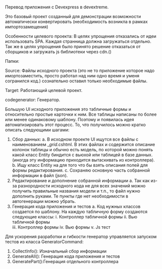Перевод приложения с  Devexpress в devextreme.

Это базовый проект созданный для демонстрации возможности автоматически конвертировать  (необходимость возникла в рамках импортозамещения)

Особенности целевого проекта:
  В целях упрощения отказались от идеи использовать SPA. Каждая странница должна загружаться отдельно. 
  Так же в целях упрощения было принято решение отказаться от сборщиков и загружать js библиотеки через cdn.()
  
Папки:

  Source: Файлы исходного проекта (это не то приложение которое надо имортозаместить, просто работал над ним одно время и уменя согранился код.) сознательно оставил только необходимые файлы.
  
  Target: Работающий целевой проект.
  
  codegenerator: Генератор.

Большую UI исходного приложения это табличные формы и относительно простые карточки к ним. Все таблицы написаны по более или менее одинаковому шаблону. 
Поэтому и появилась идея автоматизировать этот процесс. 
То, что получилось можно кратко описать следующими шагами:
1)	Сбор данных:
a.	 В исходном проекте UI ищутся все файлы с наименованием _*grid*.cshtml. В этих файлах и содержится описание колонок таблицы и обычно есть модель, по которой можно понять какой класс Entity биндится с вьюхой или таблицей в базе данных. (иногда эту информацию приходится вытаскивать из контроллера).
b.	Ищу класс Entity на для того что бы взять описания полей для формы редактирования.
c.	Сохраняю основную часть собранной информации в файл (json).
2)	Редактирование и дополнение собранной информации 
a.	Так как из-за разнородности исходного кода не для всех значений можно получить правильные названия модели и т.п., то файл нужно дополнить руками. Те пункты где нет необходимости в автогенерации можно убрать.
3)	Генерация кода приложения и тестов
a.	Код нужных классов создается по шаблону. На каждую табличную форму создаются следующие классы:
i.	Контроллер табличной формы
ii.	Вью табличной формы  
iii.	Контроллер формы
iv.	Вью формы
v.	Js тест
 

Для ускорения разработки и гибкости генератор управляется запуском тестов из класса GeneratorCommand:
1)	CollectInfo(): Изначальный сбор информации
2)	GenerateAll(): Генерация кода приложения и тестов
3)	GeneratePart():Генерация отдельного контроллера
